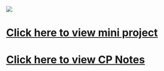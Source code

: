 <img src="https://raw.githubusercontent.com/Dare-marvel/Data_Structures/main/Images/Data%20Structures.png" >

# [Click here to view mini project](https://github.com/Dare-marvel/Journey_Planner)

# [Click here to view CP Notes](https://drive.google.com/drive/folders/1Vl3k-DQogmNaBaGJw_bogb3QCaIH8ApX?usp=drive_link)

